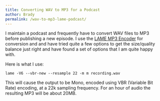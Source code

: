 ```yaml
---
title: Converting WAV to MP3 for a Podcast
author: Brady
permalink: /wav-to-mp3-lame-podcast/
---
```


I maintain a podcast and frequently have to convert WAV files to MP3 before publishing a new episode. I use the [LAME MP3 Encoder](http://lame.sourceforge.net/) for conversion and and have tried quite a few options to get the size/quality balance just right and have found a set of options that I am quite happy with.

Here is what I use:

```shell
lame -V6 --vbr-new --resample 22 -m m recording.wav
```

This will cause the output to be Mono, encoded using VBR (Variable Bit Rate) encoding, at a 22k sampling frequency. For an hour of audio the resulting MP3 will be about 20MB.
